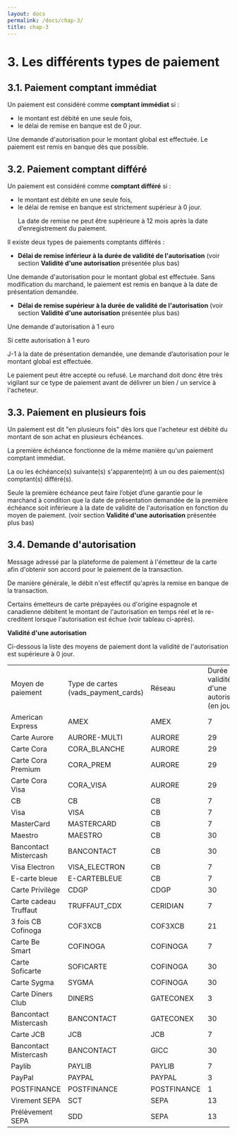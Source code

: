 ```yaml
---
layout: docs
permalink: /docs/chap-3/
title: chap-3
---
```

<h1>
3. Les différents types de paiement
</h1>
<!-- tla1416990214312.xml -->
<h2>
3.1. Paiement comptant immédiat
</h2>
 
<p>
Un paiement est considéré comme 
<b>comptant immédiat</b> si :

<ul>
 
 <li>
le montant est débité en une seule fois,
 </li>
 
 <li>
le délai de remise en banque est de 0 jour.
 </li>
  
</ul>

</p>
 
<p>
Une demande d&#x27;autorisation pour le montant global est effectuée. Le paiement est remis en banque dès que possible.
</p>
  <!-- tla1416990255326.xml -->
<h2>
3.2. Paiement comptant différé
</h2>
 
<p>
Un paiement est considéré comme 
<b>comptant différé</b> si :
</p>
 
<p>
 

<ul>
 
 <li>
le montant est débité en une seule fois,
 </li>
 
 <li>
le délai de remise en banque est strictement supérieur à 0 jour.
 <p>
La date de remise ne peut être supérieure à 12 mois après la date d’enregistrement du paiement.
 </p>

 </li>
 
</ul>
 
</p>
   
<p>

</p>
 
<p>
Il existe deux types de paiements comptants différés :
</p>
 
<p>
 

<ul>
 
 <li>

<b>Délai de remise inférieur à la durée de validité de l&#x27;autorisation</b> (voir section 
<b>Validité d&#x27;une autorisation</b> présentée plus bas)
 </li>
 
</ul>
 
</p>
 
<p>
Une demande d&#x27;autorisation pour le montant global est effectuée. Sans modification du marchand, le paiement est remis en banque à la date de présentation demandée.
</p>
 
<p>
 

<ul>
 
 <li>

<b>Délai de remise supérieur à la durée de validité de l&#x27;autorisation</b> (voir section 
<b>Validité d&#x27;une autorisation</b> présentée plus bas)
 </li>
 
</ul>
 
</p>
 
<p>
Une demande d&#x27;autorisation à 1 euro
</p>
 
<p>
Si cette autorisation à 1 euro
</p>
 
<p>
J-1 à la date de présentation demandée, une demande d’autorisation pour le montant global est effectuée. 
</p>
 
<p>
Le paiement peut être accepté ou refusé. Le marchand doit donc être très vigilant sur ce type de paiement avant de délivrer un bien / un service à l&#x27;acheteur. 
</p>
   <!-- tla1416990290134.xml -->
<h2>
3.3. Paiement en plusieurs fois
</h2>
 
<p>
Un paiement est dit &quot;en plusieurs fois&quot; dès lors que l&#x27;acheteur est débité du montant de son achat en plusieurs échéances. 
</p>
 
<p>
La première échéance fonctionne de la même manière qu&#x27;un paiement comptant immédiat.
</p>
 
<p>
La ou les échéance(s) suivante(s) s&#x27;apparente(nt) à un ou des paiement(s) comptant(s) différé(s).
</p>
 
<p>
Seule la première échéance peut faire l’objet d’une garantie pour le marchand à condition que la date de présentation demandée de la première échéance soit inférieure à la date de validité de l&#x27;autorisation en fonction du moyen de paiement. (voir section 
<b>Validité d&#x27;une autorisation</b> présentée plus bas)
</p>
 <!-- tla1416990314409.xml -->
<h2>
3.4. Demande d&#x27;autorisation
</h2>
 
<p>
Message adressé par la plateforme de paiement à l&#x27;émetteur de la carte afin d&#x27;obtenir son accord pour le paiement de la transaction.
</p>
 
<p>
De manière générale, le débit n&#x27;est effectif qu&#x27;après la remise en banque de la transaction. 
</p>
 
<p>
Certains émetteurs de carte prépayées ou d&#x27;origine espagnole et canadienne débitent le montant de l&#x27;autorisation en temps réel et le re-creditent lorsque l&#x27;autorisation est échue (voir tableau ci-après).
</p>
 
<p>

</p>
 
<p>

<b>Validité d&#x27;une autorisation</b>
</p>
 
<p>
Ci-dessous la liste des moyens de paiement dont la validité de l&#x27;autorisation est supérieure à 0 jour. 
<table>
       
 <tr>
 
  <td>
Moyen de paiement
  </td>
 
  <td>
Type de cartes (vads_payment_cards)
  </td>
 
  <td>
Réseau
  </td>
 
  <td>
Durée de validité d&#x27;une autorisation (en jours)
  </td>
 
 </tr>
   
 <tr>
 
  <td>
American Express
  </td>
 
  <td>
AMEX
  </td>
 
  <td>
AMEX
  </td>
 
  <td>
7
  </td>
 
 </tr>
 
 <tr>
 
  <td>
Carte Aurore
  </td>
 
  <td>
AURORE-MULTI
  </td>
 
  <td>
AURORE
  </td>
 
  <td>
29
  </td>
 
 </tr>
 
 <tr>
 
  <td>
Carte Cora
  </td>
 
  <td>
CORA_BLANCHE
  </td>
 
  <td>
AURORE
  </td>
 
  <td>
29
  </td>
 
 </tr>
 
 <tr>
 
  <td>
Carte Cora Premium
  </td>
 
  <td>
CORA_PREM
  </td>
 
  <td>
AURORE
  </td>
 
  <td>
29
  </td>
 
 </tr>
 
 <tr>
 
  <td>
Carte Cora Visa
  </td>
 
  <td>
CORA_VISA
  </td>
 
  <td>
AURORE
  </td>
 
  <td>
29
  </td>
 
 </tr>
 
 <tr>
 
  <td>
CB
  </td>
 
  <td>
CB
  </td>
 
  <td>
CB
  </td>
 
  <td>
7
  </td>
 
 </tr>
 
 <tr>
 
  <td>
Visa
  </td>
 
  <td>
VISA
  </td>
 
  <td>
CB
  </td>
 
  <td>
7
  </td>
 
 </tr>
 
 <tr>
 
  <td>
MasterCard
  </td>
 
  <td>
MASTERCARD
  </td>
 
  <td>
CB
  </td>
 
  <td>
7
  </td>
 
 </tr>
 
 <tr>
 
  <td>
Maestro
  </td>
 
  <td>
MAESTRO
  </td>
 
  <td>
CB
  </td>
 
  <td>
30
  </td>
 
 </tr>
 
 <tr>
 
  <td>
Bancontact Mistercash
  </td>
 
  <td>
BANCONTACT
  </td>
 
  <td>
CB
  </td>
 
  <td>
30
  </td>
 
 </tr>
 
 <tr>
 
  <td>
Visa Electron
  </td>
 
  <td>
VISA_ELECTRON
  </td>
 
  <td>
CB
  </td>
 
  <td>
7
  </td>
 
 </tr>
 
 <tr>
 
  <td>
E-carte bleue
  </td>
 
  <td>
E-CARTEBLEUE
  </td>
 
  <td>
CB
  </td>
 
  <td>
7
  </td>
 
 </tr>
 
 <tr>
 
  <td>
Carte Privilège
  </td>
 
  <td>
CDGP
  </td>
 
  <td>
CDGP
  </td>
 
  <td>
30
  </td>
 
 </tr>
 
 <tr>
 
  <td>
Carte cadeau Truffaut
  </td>
 
  <td>
TRUFFAUT_CDX
  </td>
 
  <td>
CERIDIAN
  </td>
 
  <td>
7
  </td>
 
 </tr>
 
 <tr>
 
  <td>
3 fois CB Cofinoga
  </td>
 
  <td>
COF3XCB
  </td>
 
  <td>
COF3XCB
  </td>
 
  <td>
21
  </td>
 
 </tr>
 
 <tr>
 
  <td>
Carte Be Smart
  </td>
 
  <td>
COFINOGA
  </td>
 
  <td>
COFINOGA
  </td>
 
  <td>
7
  </td>
 
 </tr>
 
 <tr>
 
  <td>
Carte Soficarte
  </td>
 
  <td>
SOFICARTE
  </td>
 
  <td>
COFINOGA
  </td>
 
  <td>
30
  </td>
 
 </tr>
 
 <tr>
 
  <td>
Carte Sygma
  </td>
 
  <td>
SYGMA
  </td>
 
  <td>
COFINOGA
  </td>
 
  <td>
30
  </td>
 
 </tr>
 
 <tr>
 
  <td>
Carte Diners Club
  </td>
 
  <td>
DINERS
  </td>
 
  <td>
GATECONEX
  </td>
 
  <td>
3
  </td>
 
 </tr>
 
 <tr>
 
  <td>
Bancontact Mistercash
  </td>
 
  <td>
BANCONTACT
  </td>
 
  <td>
GATECONEX
  </td>
 
  <td>
30
  </td>
 
 </tr>
 
 <tr>
 
  <td>
Carte JCB
  </td>
 
  <td>
JCB
  </td>
 
  <td>
JCB
  </td>
 
  <td>
7
  </td>
 
 </tr>
 
 <tr>
 
  <td>
Bancontact Mistercash
  </td>
 
  <td>
BANCONTACT
  </td>
 
  <td>
GICC
  </td>
 
  <td>
30
  </td>
 
 </tr>
 
 <tr>
 
  <td>
Paylib
  </td>
 
  <td>
PAYLIB
  </td>
 
  <td>
PAYLIB
  </td>
 
  <td>
7
  </td>
 
 </tr>
 
 <tr>
 
  <td>
PayPal
  </td>
 
  <td>
PAYPAL
  </td>
 
  <td>
PAYPAL
  </td>
 
  <td>
3
  </td>
 
 </tr>
 
 <tr>
 
  <td>
POSTFINANCE
  </td>
 
  <td>
POSTFINANCE
  </td>
 
  <td>
POSTFINANCE
  </td>
 
  <td>
1
  </td>
 
 </tr>
 
 <tr>
 
  <td>
Virement SEPA
  </td>
 
  <td>
SCT
  </td>
 
  <td>
SEPA
  </td>
 
  <td>
13
  </td>
 
 </tr>
 
 <tr>
 
  <td>
Prélèvement SEPA
  </td>
 
  <td>
SDD
  </td>
 
  <td>
SEPA
  </td>
 
  <td>
13
  </td>
 
 </tr>
   
</table>

</p>
 <!-- tla1406021920185.xml -->
